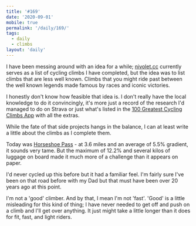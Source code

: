 ```yaml
---
title: '#169'
date: '2020-09-01'
mobile: true
permalink: '/daily/169/'
tags:
  - daily
  - climbs
layout: 'daily'
---
```


I have been messing around with an idea for a while; [nivolet.cc](https://nivolet.cc) currently serves as a list of cycling climbs I have completed, but the idea was to list climbs that are less well known. Climbs that you might ride past between the well known legends made famous by races and iconic victories.

I honestly don't know how feasible that idea is. I don't really have the local knowledge to do it convincingly, it's more just a record of the research I'd managed to do on Strava or just what's listed in the [100 Greatest Cycling Climbs App](https://www.100climbs.co.uk/apps-1) with all the extras.

While the fate of that side projects hangs in the balance, I can at least write a little about the climbs as I complete them.

Today was [Horseshoe Pass](https://veloviewer.com/segment/5582672) - at 3.6 miles and an average of 5.5% gradient, it sounds very tame. But the maximum of 12.2% and several kilos of luggage on board made it much more of a challenge than it appears on paper.

I'd never cycled up this before but it had a familiar feel. I'm fairly sure I've been on that road before with my Dad but that must have been over 20 years ago at this point.

I'm not a 'good' climber. And by that, I mean I'm not 'fast'. 'Good' is a little misleading for this kind of thing; I have never needed to get off and push on a climb and I'll get over anything. It just might take a little longer than it does for fit, fast, and light riders.
